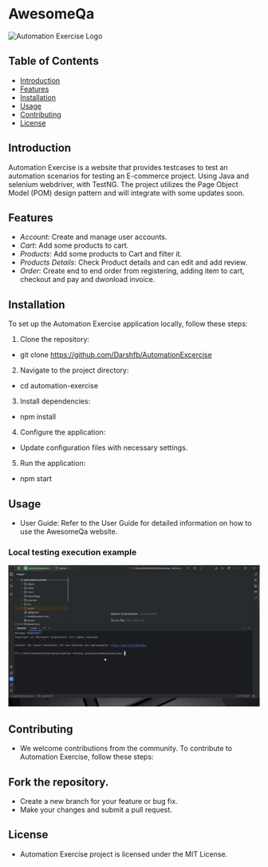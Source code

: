 # AwesomeQa

![Automation Exercise Logo](https://automationexercise.com/static/images/home/logo.png)

## Table of Contents

- [Introduction](#introduction)
- [Features](#features)
- [Installation](#installation)
- [Usage](#usage)
- [Contributing](#contributing)
- [License](#license)

## Introduction

Automation Exercise is a website that provides testcases to test an automation scenarios for testing an E-commerce project. Using Java and selenium webdriver, with TestNG. The project utilizes the Page Object Model (POM) design pattern and will integrate with some updates soon.

## Features

- *Account*: Create and manage user accounts.
- *Cart*: Add some products to cart.
- *Products*: Add some products to Cart and filter it.
- *Products Details*: Check Product details and can edit and add review.
- *Order*: Create end to end order from registering, adding item to cart, checkout and pay and dwonload invoice.

## Installation

To set up the Automation Exercise application locally, follow these steps:

1. Clone the repository:
*   git clone https://github.com/Darshfb/AutomationExcercise
2. Navigate to the project directory:
*   cd automation-exercise
3. Install dependencies:
*   npm install
4. Configure the application:

* Update configuration files with necessary settings.
5. Run the application:
*   npm start

## Usage
* User Guide: Refer to the User Guide for detailed information on how to use the AwesomeQa website.

### Local testing execution example

![Local testing execution example](automationexercise.gif)

## Contributing
* We welcome contributions from the community. To contribute to Automation Exercise, follow these steps:

## Fork the repository.
* Create a new branch for your feature or bug fix.
* Make your changes and submit a pull request.

## License
* Automation Exercise project is licensed under the MIT License.